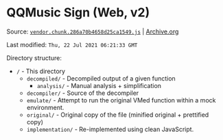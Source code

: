 # QQMusic Sign (Web, v2)

Source: [`vendor.chunk.286a70b4658d25ca1549.js`][zzb_src] | [Archive.org][zzb_mirror]

Last modified: `Thu, 22 Jul 2021 06:21:33 GMT`

[zzb_src]: https://y.qq.com/ryqq/js/vendor.chunk.286a70b4658d25ca1549.js?max_age=2600
[zzb_mirror]: https://web.archive.org/web/2021*/https://y.qq.com/ryqq/js/vendor.chunk.286a70b4658d25ca1549.js?max_age=2600

Directory structure:

- `/` - This directory
  - `decompiled/` - Decompiled output of a given function
    - `analysis/` - Manual analysis + simplification
  - `decompiler/` - Source of the decompiler
  - `emulate/` - Attempt to run the original VMed function within a mock environment.
  - `original/` - Original copy of the file (minified original + prettified copy)
  - `implementation/` - Re-implemented using clean JavaScript. 
